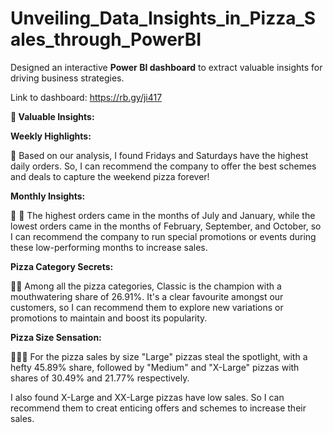 # Unveiling_Data_Insights_in_Pizza_Sales_through_PowerBI

Designed an interactive **Power BI dashboard** to extract valuable insights for driving business strategies.

Link to dashboard: https://rb.gy/ji417

**🔑 Valuable Insights:**

**Weekly Highlights:**

🎉 Based on our analysis, I found Fridays and Saturdays have the highest daily orders. So, I can recommend the company to offer the best schemes and deals to capture the weekend pizza forever!

**Monthly Insights:**

📆 🍕 The highest orders came in the months of July and January, while the lowest orders came in the months of February, September, and October, so I can recommend the company to run special promotions or events during these low-performing months to increase sales.

**Pizza Category Secrets:**

🍕🥇 Among all the pizza categories, Classic is the champion with a mouthwatering share of 26.91%. It's a clear favourite amongst our customers, so I can recommend them to explore new variations or promotions to maintain and boost its popularity.

**Pizza Size Sensation:**

🍕🍕🍕 For the pizza sales by size "Large" pizzas steal the spotlight, with a hefty 45.89% share, followed by "Medium" and "X-Large" pizzas with shares of 30.49% and 21.77% respectively.

I also found X-Large and XX-Large pizzas have low sales. So I can recommend them to creat enticing offers and schemes to increase their sales.
